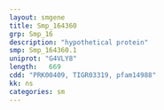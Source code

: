 ```yaml
---
layout: smgene
title: Smp_164360
grp: Smp_16
description: "hypothetical protein"
smp: Smp_164360.1
uniprot: "G4VLY8"
length:   669
cdd: "PRK00409, TIGR03319, pfam14988"
kk: ns
categories: sm
---
```

